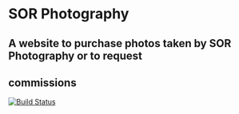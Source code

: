 # SOR Photography

## A website to purchase photos taken by SOR Photography or to request 
## commissions

[![Build Status](https://travis-ci.org/seansor/sor-photography.svg?branch=master)](https://travis-ci.org/seansor/sor-photography)